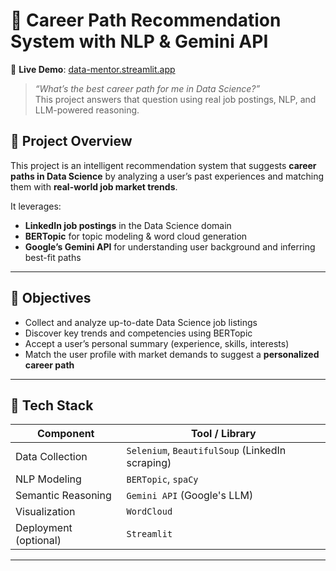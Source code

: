 # 🧠 Career Path Recommendation System with NLP & Gemini API

🧪 **Live Demo**: [data-mentor.streamlit.app](https://data-mentor.streamlit.app/)

> *“What’s the best career path for me in Data Science?”*  
> This project answers that question using real job postings, NLP, and LLM-powered reasoning.


## 📌 Project Overview

This project is an intelligent recommendation system that suggests **career paths in Data Science** by analyzing a user’s past experiences and matching them with **real-world job market trends**.

It leverages:

- **LinkedIn job postings** in the Data Science domain  
- **BERTopic** for topic modeling & word cloud generation  
- **Google’s Gemini API** for understanding user background and inferring best-fit paths  

---

## 🚀 Objectives

- Collect and analyze up-to-date Data Science job listings  
- Discover key trends and competencies using BERTopic  
- Accept a user’s personal summary (experience, skills, interests)  
- Match the user profile with market demands to suggest a **personalized career path**  

---

## 🔧 Tech Stack

| Component           | Tool / Library                         |
|--------------------|----------------------------------------|
| Data Collection     | `Selenium`, `BeautifulSoup` (LinkedIn scraping) |
| NLP Modeling        | `BERTopic`, `spaCy`         |
| Semantic Reasoning  | `Gemini API` (Google's LLM)            |
| Visualization       | `WordCloud`              |
| Deployment (optional) | `Streamlit`            |

---


